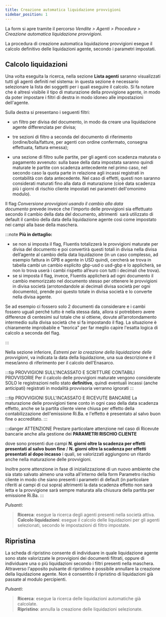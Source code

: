 ```yaml
---
title: Creazione automatica liquidazione provvigioni
sidebar_position: 1
---
```


La form si apre tramite il percorso *Vendite > Agenti > Procedure > Creazione automatica liquidazione provvigioni*.

La procedura di creazione automatica liquidazione provvigioni esegue il calcolo definitivo delle liquidazioni agente, secondo i parametri impostati. 


## Calcolo liquidazioni

Una volta eseguita la ricerca, nella sezione **Lista agenti** saranno visualizzati tutti gli agenti definiti nel sistema: in questa sezione è necessario selezionare la lista dei soggetti per i quali eseguire il calcolo. Si fa notare che è altresì visibile il tipo di maturazione della provvigione agente, in modo da poter impostare i filtri di destra in modo idoneo alle impostazioni dell'agente.

Sulla destra si presentano i seguenti filtri:

- un filtro per divisa del documento, in modo da creare una liquidazione agente differenziata per divisa;

- tre sezioni di filtro a seconda del documento di riferimento (ordine/bolla/fatture, per agenti con ordine confermato, consegna effettuata, fattura emessa);

- una sezione di filtro sulle partite, per gli agenti con scadenza maturata o pagamento avvenuto: sulla base della data impostata saranno quindi maturate le partite con scadenza antecedente nel primo caso, nel secondo caso la quota parte in relazione agli incassi registrati in contabilità con data antecedente. Nel caso di effetti, questi non saranno considerati maturati fino alla data di maturazione (cioè data scadenza più i giorni di rischio cliente impostati nei parametri dell'omonimo modulo).

Il flag *Conversione provvigioni usando il cambio alla data documento* prevede invece che l'importo delle provvigioni sia effettuato secondo il cambio della data del documento, altrimenti  sarà utilizzato di default il cambio della data della liquidazione agente così come impostato nei campi alla base della maschera.

:::note **Più in dettaglio:**
- se non si imposta il flag, Fluentis totalizzerà le provvigioni maturate per divisa del documento e poi convertirà questi totali in divisa nella divisa dell’agente al cambio della data liquidazione (in un caso complesso, ad esempio fattura in GPB e agente in USD quindi, cercherà se trova in tabella cambi un cambio esplicito gbp-usd o usd-gbp e lo applicherà, se non lo trova userà i cambi rispetto all’euro con tutti i decimali che trova).
- se si imposta il flag, invece, Fluentis applicherà ad ogni documento il cambio memorizzato nel documento stesso per ottenere le provvigioni in divisa società (arrotondandole ai decimali divisa società per ogni documento), prende poi questo totale in divisa società e lo converte nella divisa agente.

Se ad esempio ci fossero solo 2 documenti da considerare e i cambi fossero uguali perché tutto è nella stessa data, allora si potrebbero avere differenze di centesimi sul totale che si ottiene, dovute all’arrotondamento intermedio sulla divisa società che si fa impostando il flag.
La situazione è chiaramente improbabile e "teorica" per far meglio capire l'esatta logica di calcolo a seconda del flag.

:::

Nella sezione inferiore, *Estremi per la creazione della liquidazione delle provvigioni*, va indicata la data della liquidazione, una sua descrizione e il mese/anno di riferimento per il calcolo dell'Enasarco.


:::tip PROVVIGIONI SULL'INCASSATO E SCRITTURE CONTABILI PROVVISORIE
Per il calcolo delle provvigioni maturate vengono considerate SOLO le registrazioni nello stato **definitivo**, quindi eventuali incassi (anche anticipati) registrati in modalità provvisoria verranno ignorati
:::

:::tip PROVVIGIONI SULL'INCASSATO E RICEVUTE BANCARIE
La maturazione delle provvigioni tiene conto in ogni caso della data scadenza effetto, anche se la partita cliente viene chiusa per effetto della contabilizzazione dell'emissione Ri.Ba. e l'effetto è presentato al salvo buon fine o accreditato.
:::

:::danger ATTENZIONE
Prestare particolare attenzione nel caso di Ricevute bancarie anche alla gestione dei **PARAMETRI RISCHIO CLIENTE**

dove sono presenti due campi **N. giorni oltre la scadenza per effetti presentati al salvo buon fine** / **N. giorni oltre la scadenza per effetti presentati al dopo incasso** i quali, se valorizzati aggiungono un ritardo anche nella maturazione delle provvigioni.

Inoltre porre attenzione in fase di inizializzazione di un nuovo ambiente che sia stato salvato almeno una volta all'interno della form Parametro rischio cliente in modo che siano presenti i parametri di default (in particolare riferiti ai campi di cui sopra) altrimenti la data scadenza effetto non sarà letta e la provvigione sarà sempre maturata alla chiusura della partita per emissione Ri.Ba.
:::


*Pulsanti*:
> **Ricerca**: esegue la ricerca degli agenti presenti nella società attiva.  
> **Calcolo liquidazioni**: esegue il calcolo delle liquidazioni per gli agenti selezionati, secondo le impostazioni di filtro impostate.  

## Ripristina

La scheda di ripristino consente di individuare in quale liquidazione agente sono state valorizzate le provvigioni dei documenti filtrati, oppure di individuare una o più liquidazioni secondo i filtri presenti nella maschera. Attraverso l'apposito pulsante di ripristino è possibile annullare la creazione della liquidazione agente. Non è consentito il ripristino di liquidazioni già passate al modulo percipienti.

*Pulsanti*:
> **Ricerca**: esegue la ricerca delle liquidazioni automatiche già calcolate.  
> **Ripristino**: annulla la creazione delle liquidazioni selezionate.
